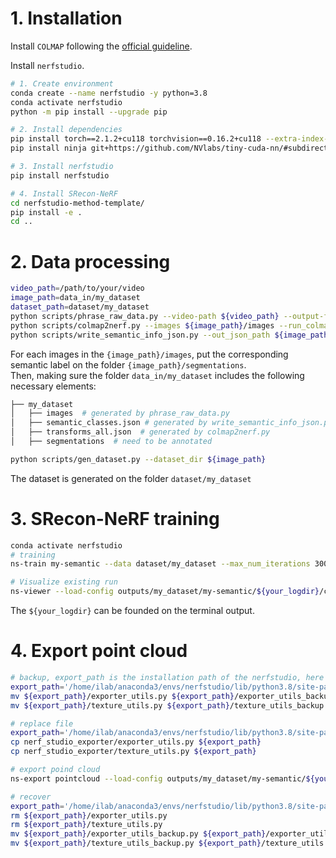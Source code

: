 # 1. Installation
Install `COLMAP` following the [official guideline](https://colmap.github.io/install.html).

Install `nerfstudio`.

```sh
# 1. Create environment
conda create --name nerfstudio -y python=3.8
conda activate nerfstudio
python -m pip install --upgrade pip

# 2. Install dependencies
pip install torch==2.1.2+cu118 torchvision==0.16.2+cu118 --extra-index-url https://download.pytorch.org/whl/cu118
pip install ninja git+https://github.com/NVlabs/tiny-cuda-nn/#subdirectory=bindings/torch

# 3. Install nerfstudio
pip install nerfstudio

# 4. Install SRecon-NeRF
cd nerfstudio-method-template/
pip install -e .
cd ..
```

# 2. Data processing
```sh
video_path=/path/to/your/video
image_path=data_in/my_dataset
dataset_path=dataset/my_dataset
python scripts/phrase_raw_data.py --video-path ${video_path} --output-folder-path ${image_path}
python scripts/colmap2nerf.py --images ${image_path}/images --run_colmap
python scripts/write_semantic_info_json.py --out_json_path ${image_path}/semantic_classes.json
```
For each images in the `{image_path}/images`, put the corresponding semantic label on the folder `{image_path}/segmentations`.      
Then, making sure the folder `data_in/my_dataset` includes the following necessary elements:
```sh
├── my_dataset
│   ├── images  # generated by phrase_raw_data.py
│   ├── semantic_classes.json # generated by write_semantic_info_json.py
│   ├── transforms_all.json  # generated by colmap2nerf.py
│   ├── segmentations  # need to be annotated
```
```sh
python scripts/gen_dataset.py --dataset_dir ${image_path}
```
The dataset is generated on the folder `dataset/my_dataset`




# 3. SRecon-NeRF training

```sh
conda activate nerfstudio
# training
ns-train my-semantic --data dataset/my_dataset --max_num_iterations 30000 --steps_per_save 5000 --save_only_latest_checkpoint False

# Visualize existing run
ns-viewer --load-config outputs/my_dataset/my-semantic/${your_logdir}/config.yml
```
The `${your_logdir}` can be founded on the terminal output.

# 4. Export point cloud
```sh
# backup, export_path is the installation path of the nerfstudio, here is the example of my path.
export_path='/home/ilab/anaconda3/envs/nerfstudio/lib/python3.8/site-packages/nerfstudio/exporter'
mv ${export_path}/exporter_utils.py ${export_path}/exporter_utils_backup.py
mv ${export_path}/texture_utils.py ${export_path}/texture_utils_backup.py

# replace file
export_path='/home/ilab/anaconda3/envs/nerfstudio/lib/python3.8/site-packages/nerfstudio/exporter'
cp nerf_studio_exporter/exporter_utils.py ${export_path}
cp nerf_studio_exporter/texture_utils.py ${export_path}

# export poind cloud
ns-export pointcloud --load-config outputs/my_dataset/my-semantic/${your_logdir}/config.yml --output-dir exports/mesh_semantic/ --normal-method open3d --num-points 1000000 --remove-outliers True --use-bounding-box True --bounding-box-min -2 -2 -1 --bounding-box-max 2 2 1

# recover
export_path='/home/ilab/anaconda3/envs/nerfstudio/lib/python3.8/site-packages/nerfstudio/exporter'
rm ${export_path}/exporter_utils.py
rm ${export_path}/texture_utils.py
mv ${export_path}/exporter_utils_backup.py ${export_path}/exporter_utils.py
mv ${export_path}/texture_utils_backup.py ${export_path}/texture_utils.py

```
